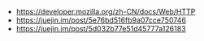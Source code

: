 * https://developer.mozilla.org/zh-CN/docs/Web/HTTP
* https://juejin.im/post/5e76bd516fb9a07cce750746
* https://juejin.im/post/5d032b77e51d45777a126183